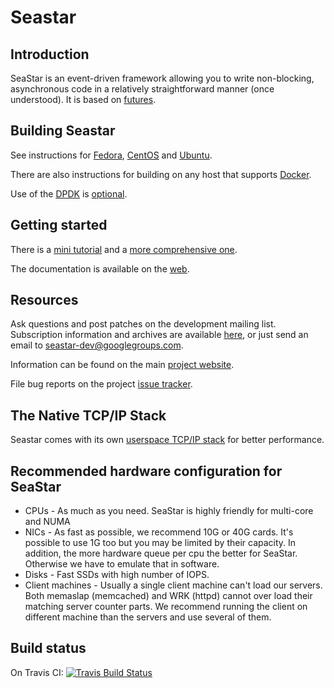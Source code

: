 Seastar
=======

Introduction
------------

SeaStar is an event-driven framework allowing you to write non-blocking,
asynchronous code in a relatively straightforward manner (once understood).
It is based on [futures](http://en.wikipedia.org/wiki/Futures_and_promises).

Building Seastar
--------------------

See instructions for [Fedora](doc/building-fedora.md), [CentOS](doc/building-centos.md) and [Ubuntu](doc/building-ubuntu.md).

There are also instructions for building on any host that supports [Docker](doc/building-docker.md).

Use of the [DPDK](http://dpdk.org) is [optional](doc/building-dpdk.md).

Getting started
---------------

There is a [mini tutorial](doc/mini-tutorial.md) and a [more comprehensive one](doc/tutorial.md).

The documentation is available on the [web](http://docs.seastar-project.org/).


Resources
---------
Ask questions and post patches on the development mailing list. Subscription
information and archives are available [here](https://groups.google.com/forum/#!forum/seastar-dev),
or just send an email to seastar-dev@googlegroups.com.

Information can be found on the main [project website](http://seastar.io).

File bug reports on the project [issue tracker](https://github.com/scylladb/seastar/issues).

The Native TCP/IP Stack
-----------------------

Seastar comes with its own [userspace TCP/IP stack](doc/native-stack.md) for better performance.

Recommended hardware configuration for SeaStar
----------------------------------------------

* CPUs - As much as you need. SeaStar is highly friendly for multi-core and NUMA
* NICs - As fast as possible, we recommend 10G or 40G cards. It's possible to use
       1G too but you may be limited by their capacity.
       In addition, the more hardware queue per cpu the better for SeaStar.
       Otherwise we have to emulate that in software.
* Disks - Fast SSDs with high number of IOPS.
* Client machines - Usually a single client machine can't load our servers.
       Both memaslap (memcached) and WRK (httpd) cannot over load their matching
       server counter parts. We recommend running the client on different machine
       than the servers and use several of them.

Build status
------------
On Travis CI: [![Travis Build Status](https://travis-ci.org/scylladb/seastar.svg?branch=master)](https://travis-ci.org/scylladb/seastar)
